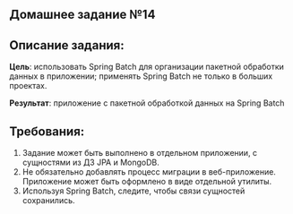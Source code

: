 Домашнее задание №14
---
Описание задания:
---
__Цель__: использовать Spring Batch для организации пакетной обработки данных в приложении;
применять Spring Batch не только в больших проектах.

__Результат__: приложение с пакетной обработкой данных на Spring Batch

Требования:
---
1. Задание может быть выполнено в отдельном приложении, с сущностями из ДЗ JPA и MongoDB.
2. Не обязательно добавлять процесс миграции в веб-приложение. Приложение может быть оформлено в виде отдельной утилиты.
3. Используя Spring Batch, следите, чтобы связи сущностей сохранились.
